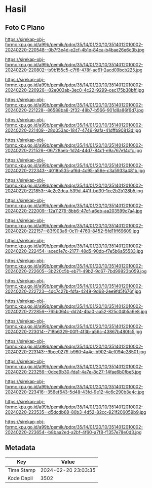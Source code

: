 # Hasil

## Foto C Plano

https://sirekap-obj-formc.kpu.go.id/a99b/pemilu/pdpr/35/14/01/20/10/3514012010002-20240220-220548--0b7f3e4d-e2cf-4b1e-84ca-b4bae26e6c3b.jpg

https://sirekap-obj-formc.kpu.go.id/a99b/pemilu/pdpr/35/14/01/20/10/3514012010002-20240220-220802--b9b155c5-c7f6-478f-ac61-2acd09bcb225.jpg

https://sirekap-obj-formc.kpu.go.id/a99b/pemilu/pdpr/35/14/01/20/10/3514012010002-20240220-220926--02e003ab-3ec0-4c22-9299-cec175b38bff.jpg

https://sirekap-obj-formc.kpu.go.id/a99b/pemilu/pdpr/35/14/01/20/10/3514012010002-20240220-221228--86588ba8-2f32-48b7-b566-901d8a86f6d7.jpg

https://sirekap-obj-formc.kpu.go.id/a99b/pemilu/pdpr/35/14/01/20/10/3514012010002-20240220-221409--28d053ac-1847-4746-9afa-41dffb90813d.jpg

https://sirekap-obj-formc.kpu.go.id/a99b/pemilu/pdpr/35/14/01/20/10/3514012010002-20240220-221526--06728aeb-1d24-44d7-84c1-e9a767e14cfc.jpg

https://sirekap-obj-formc.kpu.go.id/a99b/pemilu/pdpr/35/14/01/20/10/3514012010002-20240220-222343--4018b535-af6d-4c95-a59e-c3a5933a481b.jpg

https://sirekap-obj-formc.kpu.go.id/a99b/pemilu/pdpr/35/14/01/20/10/3514012010002-20240220-221853--4c2e2dca-539d-441f-bd30-1ce2b2b128b5.jpg

https://sirekap-obj-formc.kpu.go.id/a99b/pemilu/pdpr/35/14/01/20/10/3514012010002-20240220-222009--12a11279-8bb6-47cf-a6eb-aa203599c7a4.jpg

https://sirekap-obj-formc.kpu.go.id/a99b/pemilu/pdpr/35/14/01/20/10/3514012010002-20240220-222157--83f903a6-0c11-4760-8452-5fd11ff69609.jpg

https://sirekap-obj-formc.kpu.go.id/a99b/pemilu/pdpr/35/14/01/20/10/3514012010002-20240220-222454--aced1e7c-2177-48d5-90db-f7e5b6a55533.jpg

https://sirekap-obj-formc.kpu.go.id/a99b/pemilu/pdpr/35/14/01/20/10/3514012010002-20240220-222605--3b220c5b-eb71-49b2-9c67-7bd99823b059.jpg

https://sirekap-obj-formc.kpu.go.id/a99b/pemilu/pdpr/35/14/01/20/10/3514012010002-20240220-222723--4dc7c27b-fdfa-4249-9d68-2ee9fd5f676f.jpg

https://sirekap-obj-formc.kpu.go.id/a99b/pemilu/pdpr/35/14/01/20/10/3514012010002-20240220-222856--765b064c-dd24-4ba0-aa52-825c04b5a6e8.jpg

https://sirekap-obj-formc.kpu.go.id/a99b/pemilu/pdpr/35/14/01/20/10/3514012010002-20240220-223014--718b6329-00ff-4f3b-a56c-43867b480fc5.jpg

https://sirekap-obj-formc.kpu.go.id/a99b/pemilu/pdpr/35/14/01/20/10/3514012010002-20240220-223143--9bee0279-b960-4a4e-b902-4ef094c28501.jpg

https://sirekap-obj-formc.kpu.go.id/a99b/pemilu/pdpr/35/14/01/20/10/3514012010002-20240220-223256--0dce9b30-fda1-4a7e-8c27-14fae6b0fbe5.jpg

https://sirekap-obj-formc.kpu.go.id/a99b/pemilu/pdpr/35/14/01/20/10/3514012010002-20240220-223416--356ef643-5d48-43fd-9e12-4c6c290b3e4c.jpg

https://sirekap-obj-formc.kpu.go.id/a99b/pemilu/pdpr/35/14/01/20/10/3514012010002-20240220-223535--d5dcdb68-80b3-4d52-82cc-921f206059b9.jpg

https://sirekap-obj-formc.kpu.go.id/a99b/pemilu/pdpr/35/14/01/20/10/3514012010002-20240220-223654--b8baa2ed-a2bf-4f60-a7f8-f1357e78e0d3.jpg


## Metadata

| Key        | Value               |
| ---------- | ------------------- |
| Time Stamp | 2024-02-20 23:03:35 |
| Kode Dapil | 3502                |



